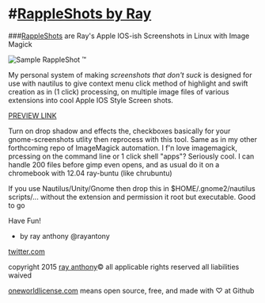 #[RappleShots by Ray](https://github.com/deadflowers/RappleShots/)
========================

###[RappleShots](http://github.com/deadflowers/RappleShots/) are Ray's Apple IOS-ish Screenshots in Linux with Image Magick

![Sample RappleShot &trade;](http://webmx.me/assets/test/rappleshots/thrones_rappleshot.png)

My personal system of making *screenshots that don't suck* is designed for use with nautilus to give context menu click method of highlight and swift creation as in (1 click) processing, on multiple image files of various extensions into cool Apple IOS Style Screen shots. 

[PREVIEW LINK](http://statspring.com/?https://raw.githubusercontent.com/rayantony/RappleShots/master/demo.html)

Turn on drop shadow and effects the, checkboxes basically for your gnome-screenshots utlity then reprocess with this tool. Same as in my other forthcoming repo of ImageMagick automation. I f'n love imagemagick, prcessing on the command line or 1 click shell "apps"? Seriously cool. I can handle 200 files before gimp even opens, and as usual do it on a chromebook with 12.04 ray-buntu (like chrubuntu)

If you use Nautilus/Unity/Gnome then drop this in $HOME/.gnome2/nautilus scripts/... without the extension and 
permission it root but executable. Good to go

Have Fun!
- by ray anthony 
@rayantony

 [twitter.com](//platform.twitter.com/widgets/follow_button.html?screen_name=rayanthonyrcc)
 
 copyright 2015 [ray anthony](//rayanthony.io)&copy; all applicable rights reserved all liabilities waived
 
 [oneworldlicense.com](//oneworldlicense.com) means open source, free, and made with ♡ at Github



